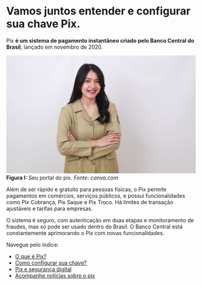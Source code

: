 # Vamos juntos entender e configurar sua chave Pix.

Pix **é um sistema de pagamento instantâneo criado pelo Banco Central do Brasil**, lançado em novembro de 2020.

![para o readme](/img/ima-reademe.png)
**Figura I:** Seu portal do pix.
_Fonte: canva.com_

Além de ser rápido e gratuito para pessoas físicas, o Pix permite pagamentos em comércios, serviços públicos, e possui funcionalidades como Pix Cobrança, Pix Saque e Pix Troco. Há limites de transação ajustáveis e tarifas para empresas. 

O sistema é seguro, com autenticação em duas etapas e monitoramento de fraudes, mas só pode ser usado dentro do Brasil. O Banco Central está constantemente aprimorando o Pix com novas funcionalidades.

Navegue pelo índice:

- [O que é Pix?](/text/1-o-que-e-pix.md)
- [Como configurar sua chave?](/text/2-como-configurar-sua-chave.md)
- [Pix e segurança digital](/text/3-pix-e-seguranca.md)
- [Acompanhe notícias sobre o pix](/text/4-noticias-pix.md)